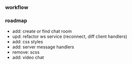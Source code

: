 ### workflow


### roadmap

- add: create or find chat room
- upd: refactor ws service (reconnect, diff client handlers)
- add: css styles
- add: server message handlers
- remove: scss
- add: video chat
